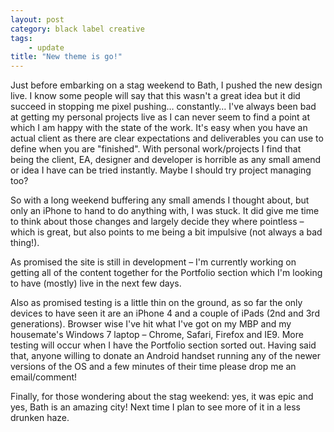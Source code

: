 ```yaml
---
layout: post
category: black label creative
tags:
    - update
title: "New theme is go!"
---
```


Just before embarking on a stag weekend to Bath, I pushed the new design live. I know some people will say that this wasn't a great idea but it did succeed in stopping me pixel pushing… constantly… I've always been bad at getting my personal projects live as I can never seem to find a point at which I am happy with the state of the work. It's easy when you have an actual client as there are clear expectations and deliverables you can use to define when you are "finished". With personal work/projects I find that being the client, EA, designer and developer is horrible as any small amend or idea I have can be tried instantly. Maybe I should try project managing too?

So with a long weekend buffering any small amends I thought about, but only an iPhone to hand to do anything with, I was stuck. It did give me time to think about those changes and largely decide they where pointless – which is great, but also points to me being a bit impulsive (not always a bad thing!).

As promised the site is still in development – I'm currently working on getting all of the content together for the Portfolio section which I'm looking to have (mostly) live in the next few days.

Also as promised testing is a little thin on the ground, as so far the only devices to have seen it are an iPhone 4 and a couple of iPads (2nd and 3rd generations). Browser wise I've hit what I've got on my MBP and my housemate's Windows 7 laptop – Chrome, Safari, Firefox and IE9. More testing will occur when I have the Portfolio section sorted out. Having said that, anyone willing to donate an Android handset running any of the newer versions of the OS and a few minutes of their time please drop me an email/comment!

Finally, for those wondering about the stag weekend: yes, it was epic and yes, Bath is an amazing city! Next time I plan to see more of it in a less drunken haze.